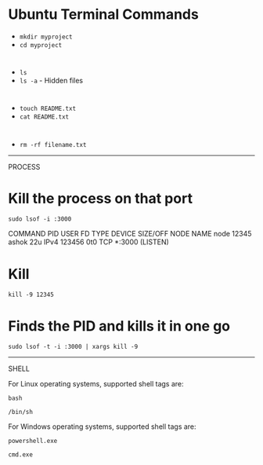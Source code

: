 # Ubuntu Terminal Commands

- `mkdir myproject`
- `cd myproject`
#
- `ls`
- `ls -a` - Hidden files
#
- `touch README.txt`
- `cat README.txt`
#
- `rm -rf filename.txt`



---


PROCESS

# Kill the process on that port
	sudo lsof -i :3000

COMMAND   	PID 		USER    	FD   	TYPE 	DEVICE 		SIZE/OFF 	NODE NAME
node      	12345 		ashok   	22u  	IPv4 	123456      	0t0  		TCP *:3000 (LISTEN)

# Kill
	kill -9 12345


# Finds the PID and kills it in one go
	sudo lsof -t -i :3000 | xargs kill -9


---


SHELL

For Linux operating systems, supported shell tags are:

	bash

	/bin/sh
	

For Windows operating systems, supported shell tags are:

	powershell.exe

	cmd.exe